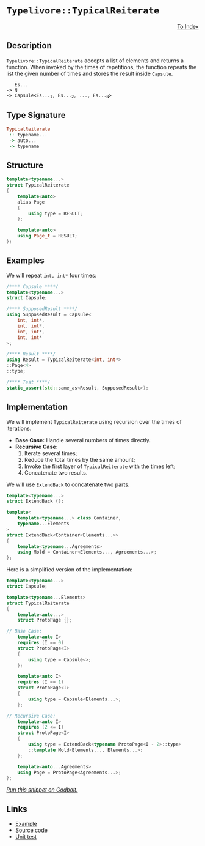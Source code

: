 <!-- Copyright 2024 Feng Mofan
SPDX-License-Identifier: Apache-2.0 -->

# `Typelivore::TypicalReiterate`

<p style='text-align: right;'><a href="../../../facilities/metafunctions.md#typelivore-typical-reiterate">To Index</a></p>

## Description

`Typelivore::TypicalReiterate` accepts a list of elements and returns a function. When invoked by the times of repetitions, the function repeats the list the given number of times and stores the result inside `Capsule`.

<pre><code>   Es...
-> N
-> Capsule&lt;Es...<sub>1</sub>, Es...<sub>2</sub>, ..., Es...<sub>N</sub>&gt;</code></pre>

## Type Signature

```Haskell
TypicalReiterate
 :: typename...
 -> auto...
 -> typename
```

## Structure

```C++
template<typename...>
struct TypicalReiterate
{
    template<auto>
    alias Page
    {
        using type = RESULT;
    };

    template<auto>
    using Page_t = RESULT;
};
```

## Examples

We will repeat `int, int*` four times:

```C++
/**** Capsule ****/
template<typename...>
struct Capsule;

/**** SupposedResult ****/
using SupposedResult = Capsule<
    int, int*,
    int, int*,
    int, int*,
    int, int*
>;

/**** Result ****/
using Result = TypicalReiterate<int, int*>
::Page<4>
::type;

/**** Test ****/
static_assert(std::same_as<Result, SupposedResult>);
```

## Implementation

We will implement `TypicalReiterate` using recursion over the times of iterations.

- **Base Case:** Handle several numbers of times directly.
- **Recursive Case:**
  1. Iterate several times;
  2. Reduce the total times by the same amount;
  3. Invoke the first layer of `TypicalReiterate` with the times left;
  4. Concatenate two results.

We will use `ExtendBack` to concatenate two parts.

```C++
template<typename...>
struct ExtendBack {};

template<
    template<typename...> class Container,
    typename...Elements
>
struct ExtendBack<Container<Elements...>>
{
    template<typename...Agreements>
    using Mold = Container<Elements..., Agreements...>;
};
```

Here is a simplified version of the implementation:

```C++
template<typename...>
struct Capsule;

template<typename...Elements>
struct TypicalReiterate
{
    template<auto...>
    struct ProtoPage {};

// Base Case:
    template<auto I>
    requires (I == 0)
    struct ProtoPage<I>
    {
        using type = Capsule<>;
    };

    template<auto I>
    requires (I == 1)
    struct ProtoPage<I>
    {
        using type = Capsule<Elements...>;
    };

// Recursive Case:
    template<auto I>
    requires (2 <= I)
    struct ProtoPage<I>
    {
        using type = ExtendBack<typename ProtoPage<I - 2>::type>
        ::template Mold<Elements..., Elements...>;
    };

    template<auto...Agreements>
    using Page = ProtoPage<Agreements...>;
};
```

[*Run this snippet on Godbolt.*](https://godbolt.org/#z:OYLghAFBqd5QCxAYwPYBMCmBRdBLAF1QCcAaPECAMzwBtMA7AQwFtMQByARg9KtQYEAysib0QXACx8BBAKoBnTAAUAHpwAMvAFYTStJg1DIApACYAQuYukl9ZATwDKjdAGFUtAK4sGIAKwAzKSuADJ4DJgAcj4ARpjEIAAc/qQADqgKhE4MHt6%2BAcEZWY4C4ZExLPGJKbaY9qUMQgRMxAR5Pn5BdQ05za0E5dFxCcmpCi1tHQXdEwNDldVjAJS2qF7EyOwcAPQAVAeHR8cnezsmGgCC%2B4cA1AAimGmujMh4mAq3R%2BdXN6f/xx%2Blwu1yOt2wqgIrgsTGQAGsvocgVCWGkDFCTIE3AQAJ7PZhsAB0xMx2BBE2IXgc4Mh0NhCJMAHYrIz7pirFcQSi0UwMViQbdBbduejMJjsXjGKxMMTCaTbsgDApPh5BEwIglSAKhbj8dLZdh6GxBAoQaTyQRKdSIVCGOgYfDxaqWhriOLDZhjQQFLLzYEyZzmdrBSLeWKsbqpUTiZdgMRMJ7GN7zVchbcvFkjLcALKedC3TH3W7O9WRN1Yj1en3E0i3WPxxMm33%2B9lm1mtzm/MFuJhpBReeiIg7Iz08vkSvXRuUtq4UqkEYu9/v0DvArsAjffEF/Pa3ACSqKNSd5OSHZ23m8v587l1D48jBJlxMrSdNM8uc%2BpABU8XhRLQACVMEIBIwzbDlLjTO9wx7LwiGbANIKFT8F2UYhUCIZQmGATACyDdtAgg7cdluGElEXJQQGDYVR1FcUmDg1B9xTJDBXjABHLw8HjT4ID3AtAjZQTbg0ZZqJQ240Iw1AsJw8U9xYtMmQgtM0wzCJgGFSUBKLHs%2BwHGC/RUoUmSEojUx1WiwKxBiiGY980w4rieNuPidMLW4uDEizBQkqTMOwmCFIckygx81T1KzSMdMXfSVwrI8mxJFtCOo0zV2I24gOQDYsgAN1wntKOo6D6MY%2BzEMczBOO4j5XLMAS3A8vdvNY24/PQgK5KxYLKtC4zVPTTNNOijybTpR0I0lR9JM6mTAvk24AFpbjMUkQBASNFMG24NugnM83dRLvVlWsXyS6cyVS8L0uutc2tKmzGNlesEyrbbBUizTZNwjz/Pm7q3FexsTuSq6iII8zQSvJELzuCFWDRXCt3XGHr3u8xAgiRUvCwRq0AYLY0mTd84YOWLl2R2GrkeicoyfS6LStBc9MpjLUd3IQvDSYpMHQIDlwXFHLi%2B24uZ5zI%2BYFgcFw81mDPFaiIgIWtlb2LVwuV1XBHVpXBG1ghdc1/XbjVs0Uqhncso%2BGWzyBUXpdoWXhJ/NI/zEICQOIay3C102dZYjafvFSRA82yV2eh8mvw%2BIXqY/FpHGQAB9JhlQSAgIAmdANoUaVU7fNxHZVsXud5/mbad0kxMIjhVloTh/F4PwOC0UhUE4JrLGsdr1k2X6zECHhSAITQ69WOEAkkQkNCSMwzAATgXrh/FnpIuEZRlpAbjhJF4FgJA0DRSBbtuO44XgFBAY/R9buvSDgWAYEQEB1gINI4PISg0FROgEiiaUnBVBJAAGxLRAZIW4wBkDIE8tPMwvA%2BaEBIHgHOXAZCCBEGIdgUgMHyCUGoMepBdDoIAO7ezSJwHg9dG7NyIefAA8nBD%2BC5UBUFuMAsBECoEwLgYSBqEAPC/3oMQAsg8vK8FvloVYEAkA/zdiIr%2BEB5F/0SMAKQZg%2BB0ChMQK%2BEBYhENiBEVoOIqG8CMcwYgOIGGxG0JgBwZjSA/y9AwhgtBTF31IFgWIXhgA9loLQK%2B3BeBYBYIYYA4hPH4HjA4PABUglt0wKoexcFtjD2VvUIhtA8CxG9lYjwWAiGWjwAfYJpACrEFiJLR4YSjDZKMGPVYVADDAAUAANXeKQhh%2BJHH8Ewf%2BHB0g%2Bn4JUOoTxJD9DhJQNYaw%2BgclX0gKsVAxMchBKWtnQsphu6WDMGfCpxBUEfHgKsOw9jGguDtNMPw6CwgakWKMdBxRsgCCuXoJ5jQFgjESOg05sSBD9CmJ4ToehfmNABYMO5XyQWTHaECgoPyYWfKqA8k5fctgSBoRwJuJ96GcA4aA8BkDoGwKkPw1yuBkGiMxhIkejTVgIEwEwLAiQIATxAJIQIhIF6BC3hoSQZhJAgKPv4EBC99CcD3qQA%2BQ9CQgK4CApIC914gP8JIFe3KQE4s8efS%2B19aV3xkc/WRr9mGfwoMo1Awj/6AI4K0FgeVGRLSYAqAwWYuAL0JFwGeiD8BEAOWgvBWDxC4OGYoUZRDdCaPIb2MxmLsWn14Iw01rD2GcMJS68JnkPVeo0K5IRCiEhiMCGYZYkjGkPzkZagtZBzUqJESgV16jl7HxoE7BIeiDGeIsSYxx3arE2LsQ4spzikyuPcUQ7xvj/GBMcaE8JkS27RLOXEo5nikkpKhI4jJO827ZNySYgp2w27FNKcPCpVSlA1PnRpctzTsLtM6d0xgvTZBBsGXgsNhDxkgE0Y26Z2ybB7oWay9uKyBBrI2YJLZVgdl7ISP6o5iyejLucBAVwrybl2iRUsR5mRnm5Dhdc9IeGPmQuRd85Dfymgwow5RsFiKyM4dsDRwj0L5iMZRWsDY6KvLiqxXQ7VeK03cMVJm91nqZ7kt9SQItNKpHj1IAyplowQM70ldKj1fLGT%2BAXpvQI/LBVqq1WfTguqb7lsfi/N%2BLClF1utWwTgdruEsAUHlWBeVxOigmD6ylqC9DDLfRIIZshP1jLbroYI0bKHBLjQJkzHAmHvzgrcNhHDnOufc55sMEw81VtUUWwIpb9XSIrSgPLija3ldGG5nmycPML2Tl5ggydVAQK0W23RlBO1tz7R44evWB1nMcSOwQY6PGLswD4vxYgZ1lLnXUo9ITaqxPiUQ9dOVN1lO3VknJeScSHqKQc09vBz3VM9NehpBq%2BAtIfZgLpPSykBYGUFj9BCws6BAMEP90HZlAeOaBxoQSdjZ3/TBiwuzE37MOcBk59QUN%2BDQ5c1jmH0DYYecRkoORaPvJyGjijoK%2BgsfyERgn/yGMVChQigYtG5htDxxirj/cGc73jbijgaXIEubc7cerhImtScpbJor8nlj0sZcyygmL1M/o9YEQI/hV5qqPnLxkCrjOJtM7YPVIu2WSH8FyjejIj5JEkMvLgc8zCap3oEOLGuL7FYUzvBB6v26a51%2BU9tOR2VAA%3D)

## Links

- [Example](../../../code/facilities/metafunctions/typelivore/typical_reiterate/implementation.hpp)
- [Source code](../../../../conceptrodon/typelivore/reiterate.hpp)
- [Unit test](../../../../tests/unit/metafunctions/typelivore/typical_reiterate.test.hpp)
